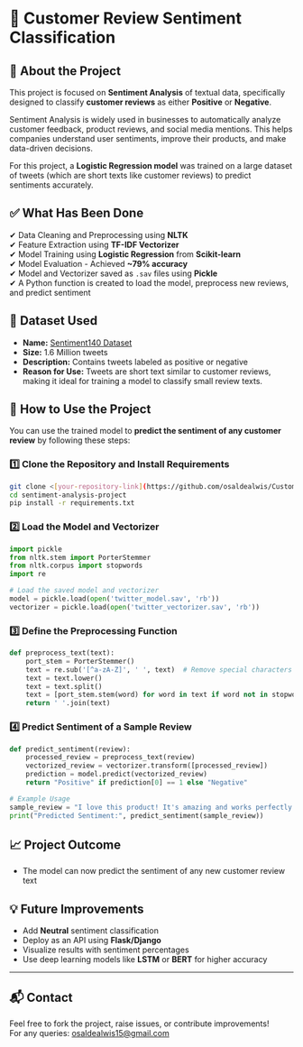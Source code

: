 
# 📝 Customer Review Sentiment Classification

## 📖 About the Project
This project is focused on **Sentiment Analysis** of textual data, specifically designed to classify **customer reviews** as either **Positive** or **Negative**. 

Sentiment Analysis is widely used in businesses to automatically analyze customer feedback, product reviews, and social media mentions. This helps companies understand user sentiments, improve their products, and make data-driven decisions.

For this project, a **Logistic Regression model** was trained on a large dataset of tweets (which are short texts like customer reviews) to predict sentiments accurately.


## ✅ What Has Been Done
✔ Data Cleaning and Preprocessing using **NLTK**  
✔ Feature Extraction using **TF-IDF Vectorizer**  
✔ Model Training using **Logistic Regression** from **Scikit-learn**  
✔ Model Evaluation - Achieved **~79% accuracy**  
✔ Model and Vectorizer saved as `.sav` files using **Pickle**  
✔ A Python function is created to load the model, preprocess new reviews, and predict sentiment


## 📂 Dataset Used
- **Name:** [Sentiment140 Dataset](https://www.kaggle.com/datasets/kazanova/sentiment140)
- **Size:** 1.6 Million tweets
- **Description:** Contains tweets labeled as positive or negative 
- **Reason for Use:** Tweets are short text similar to customer reviews, making it ideal for training a model to classify small review texts.


## 🚀 How to Use the Project
You can use the trained model to **predict the sentiment of any customer review** by following these steps:

### 1️⃣ Clone the Repository and Install Requirements
```bash
git clone <[your-repository-link](https://github.com/osaldealwis/Customer-Review-Sentiment-Classification.git)>
cd sentiment-analysis-project
pip install -r requirements.txt
```

### 2️⃣ Load the Model and Vectorizer
```python
import pickle
from nltk.stem import PorterStemmer
from nltk.corpus import stopwords
import re

# Load the saved model and vectorizer
model = pickle.load(open('twitter_model.sav', 'rb'))
vectorizer = pickle.load(open('twitter_vectorizer.sav', 'rb'))
```

### 3️⃣ Define the Preprocessing Function
```python
def preprocess_text(text):
    port_stem = PorterStemmer()
    text = re.sub('[^a-zA-Z]', ' ', text)  # Remove special characters and numbers
    text = text.lower()
    text = text.split()
    text = [port_stem.stem(word) for word in text if word not in stopwords.words('english')]
    return ' '.join(text)
```

### 4️⃣ Predict Sentiment of a Sample Review
```python
def predict_sentiment(review):
    processed_review = preprocess_text(review)
    vectorized_review = vectorizer.transform([processed_review])
    prediction = model.predict(vectorized_review)
    return "Positive" if prediction[0] == 1 else "Negative"

# Example Usage
sample_review = "I love this product! It's amazing and works perfectly."
print("Predicted Sentiment:", predict_sentiment(sample_review))
```


## 📈 Project Outcome
- The model can now predict the sentiment of any new customer review text


## 💡 Future Improvements
- Add **Neutral** sentiment classification
- Deploy as an API using **Flask/Django**
- Visualize results with sentiment percentages
- Use deep learning models like **LSTM** or **BERT** for higher accuracy

---

## 📬 Contact 
Feel free to fork the project, raise issues, or contribute improvements!  
For any queries: osaldealwis15@gmail.com

